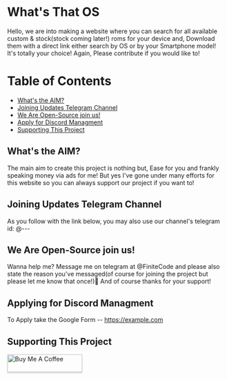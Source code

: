 # What's That OS
Hello, we are into making a website where you can search for all available custom & stock(stock coming later!) roms for your device and, Download them with a direct link either search by OS or by your Smartphone model! It's totally your choice! Again, Please contribute if you would like to!

# Table of Contents
- [What's the AIM?](#what-s-the-aim?)
- [Joining Updates Telegram Channel](#joining-updates-telegram-channel)
- [We Are Open-Source join us!](#we-are-open-source-join-us!)
- [Apply for Discord Managment](#apply-for-discord-managment)
- [Supporting This Project](#supporting-this-project)

## What's the AIM?
The main aim to create this project is nothing but, Ease for you and frankly speaking money via ads for me! But yes I've gone under many efforts for this website so you can always support our project if you want to! 

## Joining Updates Telegram Channel
As you follow with the link below, you may also use our channel's telegram id: @--- 

## We Are Open-Source join us!
Wanna help me? Message me on telegram at @FiniteCode and please also state the reason you've messaged(of course for joining the project but please let me know that once!)🥱 And of course thanks for your support!

## Applying for Discord Managment
To Apply take the Google Form -- https://example.com

## Supporting This Project
<a href="https://www.buymeacoffee.com/finitecode" target="_blank"><img src="https://www.buymeacoffee.com/assets/img/custom_images/orange_img.png" alt="Buy Me A Coffee" style="height: 41px !important;width: 174px !important;box-shadow: 0px 3px 2px 0px rgba(190, 190, 190, 0.5) !important;-webkit-box-shadow: 0px 3px 2px 0px rgba(190, 190, 190, 0.5) !important;" ></a>
